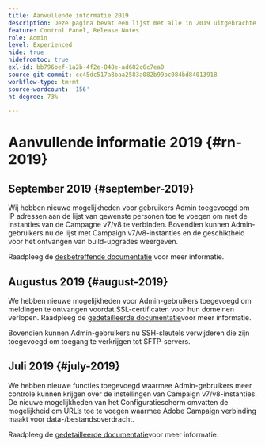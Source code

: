 ```yaml
---
title: Aanvullende informatie 2019
description: Deze pagina bevat een lijst met alle in 2019 uitgebrachte releases van het Configuratiescherm.
feature: Control Panel, Release Notes
role: Admin
level: Experienced
hide: true
hidefromtoc: true
exl-id: bb796bef-1a2b-4f2e-848e-ad682c6c7ea0
source-git-commit: cc45dc517a8baa2583a082b99bc084bd84013918
workflow-type: tm+mt
source-wordcount: '156'
ht-degree: 73%

---
```


# Aanvullende informatie 2019 {#rn-2019}

## September 2019 {#september-2019}

Wij hebben nieuwe mogelijkheden voor gebruikers Admin toegevoegd om IP adressen aan de lijst van gewenste personen toe te voegen om met de instanties van de Campagne v7/v8 te verbinden.
Bovendien kunnen Admin-gebruikers nu de lijst met Campaign v7/v8-instanties en de geschiktheid voor het ontvangen van build-upgrades weergeven.

Raadpleeg de [desbetreffende documentatie](../instances-settings/using/ip-allow-listing-instance-access.md) voor meer informatie.

## Augustus 2019 {#august-2019}

We hebben nieuwe mogelijkheden voor Admin-gebruikers toegevoegd om meldingen te ontvangen voordat SSL-certificaten voor hun domeinen verlopen. Raadpleeg de [gedetailleerde documentatie](../subdomains-certificates/using/monitoring-ssl-certificates.md)voor meer informatie.

Bovendien kunnen Admin-gebruikers nu SSH-sleutels verwijderen die zijn toegevoegd om toegang te verkrijgen tot SFTP-servers.

## Juli 2019 {#july-2019}

We hebben nieuwe functies toegevoegd waarmee Admin-gebruikers meer controle kunnen krijgen over de instellingen van Campaign v7/v8-instanties. De nieuwe mogelijkheden van het Configuratiescherm omvatten de mogelijkheid om URL’s toe te voegen waarmee Adobe Campaign verbinding maakt voor data-/bestandsoverdracht.

Raadpleeg de [gedetailleerde documentatie](../instances-settings/using/url-permissions.md)voor meer informatie.
